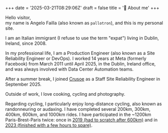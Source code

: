 +++
date = '2025-03-21T08:29:06Z'
draft = false
title = '👋 About me'
+++

Hello visitor,  
my name is Angelo Failla (also known as `pallotron`), and this is my personal site.

I am an Italian immigrant (I refuse to use the term "expat") living in Dublin, Ireland, since 2008.

In my professional life, I am a Production Engineer (also known as a Site Reliability Engineer or DevOps).
I worked 14 years at Meta (formerly Facebook) from March 2011 until April 2025, in the Dublin, Ireland office, and was always involved with Data Center Automation teams.

After a summer break, I joined [Crusoe](https://crusoe.ai) as a Staff Site Reliability Engineer in September 2025.

Outside of work, I love cooking, cycling and photography.

Regarding cycling, I particularly enjoy long-distance cycling, also known as randonneuring or audaxing. I have completed several 200km, 300km, 400km, 600km, and 1000km rides. I have participated in the ~1200km Paris-Brest-Paris twice: once in [2019 (had to scratch after 600km)](https://www.strava.com/activities/2647579112) and in [2023 (finished with a few hours to spare)](https://www.strava.com/activities/9715990200).
